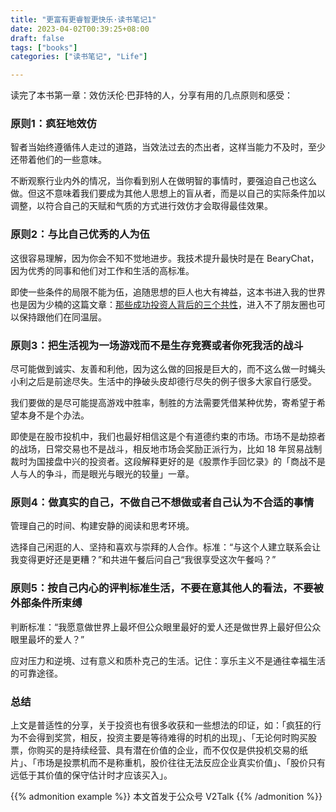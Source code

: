 ```yaml
---
title: "更富有更睿智更快乐·读书笔记1"
date: 2023-04-02T00:39:25+08:00
draft: false
tags: ["books"]
categories: ["读书笔记", "Life"]

---
```


读完了本书第一章：效仿沃伦·巴菲特的人，分享有用的几点原则和感受：

### 原则1：疯狂地效仿

智者当始终遵循伟人走过的道路，当效法过去的杰出者，这样当能力不及时，至少还带着他们的一些意味。

不断观察行业内外的情况，当你看到别人在做明智的事情时，要强迫自己也这么做。但这不意味着我们要成为其他人思想上的盲从者，而是以自己的实际条件加以调整，以符合自己的天赋和气质的方式进行效仿才会取得最佳效果。

### 原则2：与比自己优秀的人为伍
这很容易理解，因为你会不知不觉地进步。我技术提升最快时是在 BearyChat，因为优秀的同事和他们对工作和生活的高标准。

即使一些条件的局限不能为伍，追随思想的巨人也大有裨益，这本书进入我的世界也是因为少楠的这篇文章：[那些成功投资人背后的三个共性](https://mp.weixin.qq.com/s/UGaRJ-iRLZ0qTAKP5N9Rxw?from=singlemessage&isappinstalled=0&scene=1&clicktime=1680367268&enterid=1680367268)，进入不了朋友圈也可以保持跟他们在同温层。

### 原则3：把生活视为一场游戏而不是生存竞赛或者你死我活的战斗
尽可能做到诚实、友善和利他，因为这么做的回报是巨大的，而不这么做一时蝇头小利之后是前途尽失。生活中的挣破头皮却德行尽失的例子很多大家自行感受。

我们要做的是尽可能提高游戏中胜率，制胜的方法需要凭借某种优势，寄希望于希望本身不是个办法。

即使是在股市投机中，我们也最好相信这是个有道德约束的市场。市场不是劫掠者的战场，日常交易也不是战斗，相反地市场会奖励正派行为，比如 18 年贸易战制裁时为国接盘中兴的投资者。这段解释更好的是《股票作手回忆录》的「商战不是人与人的争斗，而是眼光与眼光的较量」一章。

### 原则4：做真实的自己，不做自己不想做或者自己认为不合适的事情
管理自己的时间、构建安静的阅读和思考环境。

选择自己闲逛的人、坚持和喜欢与崇拜的人合作。标准：“与这个人建立联系会让我变得更好还是更糟？”和共进午餐后问自己“我很享受这次午餐吗？”

### 原则5：按自己内心的评判标准生活，不要在意其他人的看法，不要被外部条件所束缚
判断标准：“我愿意做世界上最坏但公众眼里最好的爱人还是做世界上最好但公众眼里最坏的爱人？”

应对压力和逆境、过有意义和质朴克己的生活。记住：享乐主义不是通往幸福生活的可靠途径。

### 总结
上文是普适性的分享，关于投资也有很多收获和一些想法的印证，如：「疯狂的行为不会得到奖赏，相反，投资主要是等待难得的时机的出现」、「无论何时购买股票，你购买的是持续经营、具有潜在价值的企业，而不仅仅是供投机交易的纸片」、「市场是投票机而不是称重机，股价往往无法反应企业真实价值」、「股价只有远低于其价值的保守估计时才应该买入」。


{{% admonition example %}}
本文首发于公众号 V2Talk
{{% /admonition %}}
